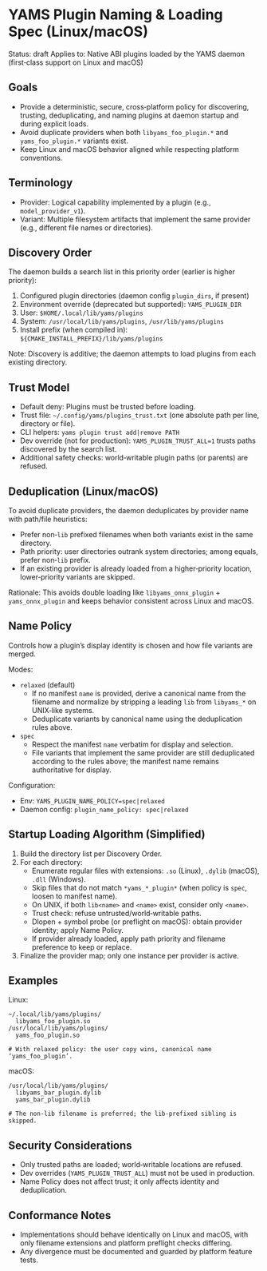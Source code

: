 # YAMS Plugin Naming & Loading Spec (Linux/macOS)

Status: draft
Applies to: Native ABI plugins loaded by the YAMS daemon (first‑class support on Linux and macOS)

## Goals
- Provide a deterministic, secure, cross‑platform policy for discovering, trusting, deduplicating,
  and naming plugins at daemon startup and during explicit loads.
- Avoid duplicate providers when both `libyams_foo_plugin.*` and `yams_foo_plugin.*` variants exist.
- Keep Linux and macOS behavior aligned while respecting platform conventions.

## Terminology
- Provider: Logical capability implemented by a plugin (e.g., `model_provider_v1`).
- Variant: Multiple filesystem artifacts that implement the same provider (e.g., different file
  names or directories).

## Discovery Order
The daemon builds a search list in this priority order (earlier is higher priority):
1) Configured plugin directories (daemon config `plugin_dirs`, if present)
2) Environment override (deprecated but supported): `YAMS_PLUGIN_DIR`
3) User: `$HOME/.local/lib/yams/plugins`
4) System: `/usr/local/lib/yams/plugins`, `/usr/lib/yams/plugins`
5) Install prefix (when compiled in): `${CMAKE_INSTALL_PREFIX}/lib/yams/plugins`

Note: Discovery is additive; the daemon attempts to load plugins from each existing directory.

## Trust Model
- Default deny: Plugins must be trusted before loading.
- Trust file: `~/.config/yams/plugins_trust.txt` (one absolute path per line, directory or file).
- CLI helpers: `yams plugin trust add|remove PATH`
- Dev override (not for production): `YAMS_PLUGIN_TRUST_ALL=1` trusts paths discovered by the search list.
- Additional safety checks: world‑writable plugin paths (or parents) are refused.

## Deduplication (Linux/macOS)
To avoid duplicate providers, the daemon deduplicates by provider name with path/file heuristics:
- Prefer non‑`lib` prefixed filenames when both variants exist in the same directory.
- Path priority: user directories outrank system directories; among equals, prefer non‑`lib` prefix.
- If an existing provider is already loaded from a higher‑priority location, lower‑priority variants
  are skipped.

Rationale: This avoids double loading like `libyams_onnx_plugin` + `yams_onnx_plugin` and keeps
behavior consistent across Linux and macOS.

## Name Policy
Controls how a plugin’s display identity is chosen and how file variants are merged.

Modes:
- `relaxed` (default)
  - If no manifest `name` is provided, derive a canonical name from the filename and normalize by
    stripping a leading `lib` from `libyams_*` on UNIX‑like systems.
  - Deduplicate variants by canonical name using the deduplication rules above.
- `spec`
  - Respect the manifest `name` verbatim for display and selection.
  - File variants that implement the same provider are still deduplicated according to the rules
    above; the manifest name remains authoritative for display.

Configuration:
- Env: `YAMS_PLUGIN_NAME_POLICY=spec|relaxed`
- Daemon config: `plugin_name_policy: spec|relaxed`

## Startup Loading Algorithm (Simplified)
1) Build the directory list per Discovery Order.
2) For each directory:
   - Enumerate regular files with extensions: `.so` (Linux), `.dylib` (macOS), `.dll` (Windows).
   - Skip files that do not match `*yams_*_plugin*` (when policy is `spec`, loosen to manifest name).
   - On UNIX, if both `lib<name>` and `<name>` exist, consider only `<name>`.
   - Trust check: refuse untrusted/world‑writable paths.
   - Dlopen + symbol probe (or preflight on macOS): obtain provider identity; apply Name Policy.
   - If provider already loaded, apply path priority and filename preference to keep or replace.
3) Finalize the provider map; only one instance per provider is active.

## Examples
Linux:
```
~/.local/lib/yams/plugins/
  libyams_foo_plugin.so
/usr/local/lib/yams/plugins/
  yams_foo_plugin.so

# With relaxed policy: the user copy wins, canonical name ‘yams_foo_plugin’.
```

macOS:
```
/usr/local/lib/yams/plugins/
  libyams_bar_plugin.dylib
  yams_bar_plugin.dylib

# The non-lib filename is preferred; the lib-prefixed sibling is skipped.
```

## Security Considerations
- Only trusted paths are loaded; world‑writable locations are refused.
- Dev overrides (`YAMS_PLUGIN_TRUST_ALL`) must not be used in production.
- Name Policy does not affect trust; it only affects identity and deduplication.

## Conformance Notes
- Implementations should behave identically on Linux and macOS, with only filename extensions and
  platform preflight checks differing.
- Any divergence must be documented and guarded by platform feature tests.

